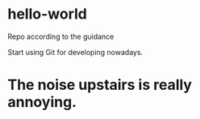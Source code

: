 # hello-world
Repo according to the guidance

Start using Git for developing nowadays.
# The noise upstairs is really annoying.
